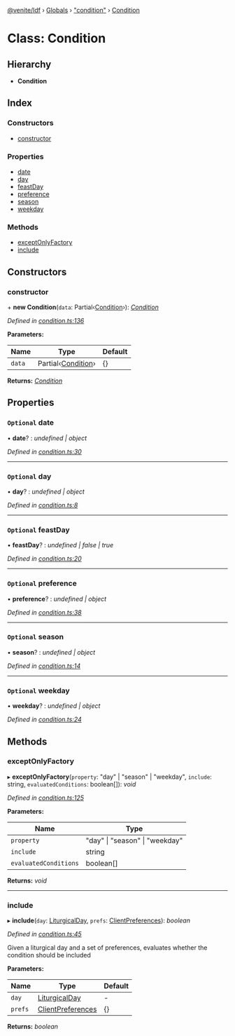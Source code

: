 [@venite/ldf](../README.md) › [Globals](../globals.md) › ["condition"](../modules/_condition_.md) › [Condition](_condition_.condition.md)

# Class: Condition

## Hierarchy

* **Condition**

## Index

### Constructors

* [constructor](_condition_.condition.md#constructor)

### Properties

* [date](_condition_.condition.md#optional-date)
* [day](_condition_.condition.md#optional-day)
* [feastDay](_condition_.condition.md#optional-feastday)
* [preference](_condition_.condition.md#optional-preference)
* [season](_condition_.condition.md#optional-season)
* [weekday](_condition_.condition.md#optional-weekday)

### Methods

* [exceptOnlyFactory](_condition_.condition.md#exceptonlyfactory)
* [include](_condition_.condition.md#include)

## Constructors

###  constructor

\+ **new Condition**(`data`: Partial‹[Condition](_condition_.condition.md)›): *[Condition](_condition_.condition.md)*

*Defined in [condition.ts:136](https://github.com/gbj/venite/blob/59df2c3/ldf/src/condition.ts#L136)*

**Parameters:**

Name | Type | Default |
------ | ------ | ------ |
`data` | Partial‹[Condition](_condition_.condition.md)› | {} |

**Returns:** *[Condition](_condition_.condition.md)*

## Properties

### `Optional` date

• **date**? : *undefined | object*

*Defined in [condition.ts:30](https://github.com/gbj/venite/blob/59df2c3/ldf/src/condition.ts#L30)*

___

### `Optional` day

• **day**? : *undefined | object*

*Defined in [condition.ts:8](https://github.com/gbj/venite/blob/59df2c3/ldf/src/condition.ts#L8)*

___

### `Optional` feastDay

• **feastDay**? : *undefined | false | true*

*Defined in [condition.ts:20](https://github.com/gbj/venite/blob/59df2c3/ldf/src/condition.ts#L20)*

___

### `Optional` preference

• **preference**? : *undefined | object*

*Defined in [condition.ts:38](https://github.com/gbj/venite/blob/59df2c3/ldf/src/condition.ts#L38)*

___

### `Optional` season

• **season**? : *undefined | object*

*Defined in [condition.ts:14](https://github.com/gbj/venite/blob/59df2c3/ldf/src/condition.ts#L14)*

___

### `Optional` weekday

• **weekday**? : *undefined | object*

*Defined in [condition.ts:24](https://github.com/gbj/venite/blob/59df2c3/ldf/src/condition.ts#L24)*

## Methods

###  exceptOnlyFactory

▸ **exceptOnlyFactory**(`property`: "day" | "season" | "weekday", `include`: string, `evaluatedConditions`: boolean[]): *void*

*Defined in [condition.ts:125](https://github.com/gbj/venite/blob/59df2c3/ldf/src/condition.ts#L125)*

**Parameters:**

Name | Type |
------ | ------ |
`property` | "day" &#124; "season" &#124; "weekday" |
`include` | string |
`evaluatedConditions` | boolean[] |

**Returns:** *void*

___

###  include

▸ **include**(`day`: [LiturgicalDay](_calendar_liturgical_day_.liturgicalday.md), `prefs`: [ClientPreferences](_liturgy_client_preferences_.clientpreferences.md)): *boolean*

*Defined in [condition.ts:45](https://github.com/gbj/venite/blob/59df2c3/ldf/src/condition.ts#L45)*

Given a liturgical day and a set of preferences, evaluates whether the condition should be included

**Parameters:**

Name | Type | Default |
------ | ------ | ------ |
`day` | [LiturgicalDay](_calendar_liturgical_day_.liturgicalday.md) | - |
`prefs` | [ClientPreferences](_liturgy_client_preferences_.clientpreferences.md) | {} |

**Returns:** *boolean*
